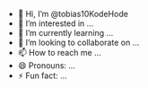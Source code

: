 - 👋 Hi, I’m @tobias10KodeHode
- 👀 I’m interested in ...
- 🌱 I’m currently learning ...
- 💞️ I’m looking to collaborate on ...
- 📫 How to reach me ...
- 😄 Pronouns: ...
- ⚡ Fun fact: ...

<!---
tobias10KodeHode/tobias10KodeHode is a ✨ special ✨ repository because its `README.md` (this file) appears on your GitHub profile.
You can click the Preview link to take a look at your changes.
--->
